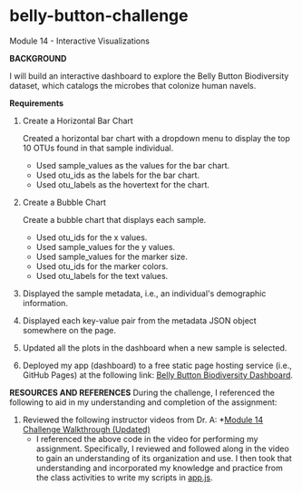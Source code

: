 # belly-button-challenge
Module 14 - Interactive Visualizations

**BACKGROUND**

I will build an interactive dashboard to explore the Belly Button Biodiversity dataset, which catalogs the microbes that colonize human navels.

**Requirements**

1. Create a Horizontal Bar Chart

   Created a horizontal bar chart with a dropdown menu to display the top 10 OTUs found in that sample individual.
     * Used sample_values as the values for the bar chart.
     * Used otu_ids as the labels for the bar chart.
     * Used otu_labels as the hovertext for the chart.

2. Create a Bubble Chart

   Create a bubble chart that displays each sample.
     * Used otu_ids for the x values.
     * Used sample_values for the y values.
     * Used sample_values for the marker size.
     * Used otu_ids for the marker colors.
     * Used otu_labels for the text values.

3. Displayed the sample metadata, i.e., an individual's demographic information.
  
5. Displayed each key-value pair from the metadata JSON object somewhere on the page.

6. Updated all the plots in the dashboard when a new sample is selected.

7. Deployed my app (dashboard) to a free static page hosting service (i.e., GitHub Pages) at the following link: [Belly Button Biodiversity Dashboard](https://rperez025.github.io/belly-button-challenge/).

**RESOURCES AND REFERENCES**
During the challenge, I referenced the following to aid in my understanding and completion of the assignment:

1. Reviewed the following instructor videos from Dr. A:
   *[Module 14 Challenge Walkthrough (Updated)](https://youtu.be/j7Q3Ax0d7vs)
     - I referenced the above code in the video for performing my assignment. Specifically, I reviewed and followed along in the video to gain an understanding of its organization and use. I then took that understanding and incorporated my knowledge and practice from the class activities to write my scripts in [app.js](https://github.com/rperez025/belly-button-challenge/blob/main/static/js/app.js).
